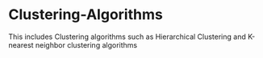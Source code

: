# Clustering-Algorithms
This includes Clustering algorithms such as Hierarchical Clustering and K-nearest neighbor clustering algorithms

